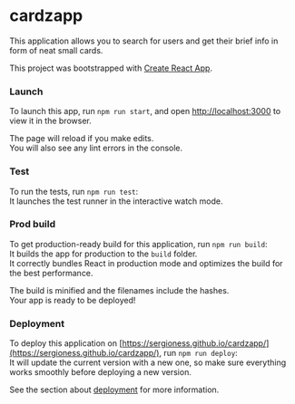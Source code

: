 # cardzapp
This application allows you to search for users and get their brief info in form of neat small cards.

This project was bootstrapped with [Create React App](https://github.com/facebook/create-react-app).

### Launch

To launch this app, run  `npm run start`,
and open [http://localhost:3000](http://localhost:3000) to view it in the browser.

The page will reload if you make edits.<br />
You will also see any lint errors in the console.

### Test
To run the tests, run `npm run test`:<br />
It launches the test runner in the interactive watch mode.

### Prod build
To get production-ready build for this application, run `npm run build`:<br/>
It builds the app for production to the `build` folder.<br />
It correctly bundles React in production mode and optimizes the build for the best performance.

The build is minified and the filenames include the hashes.<br />
Your app is ready to be deployed!

### Deployment

To deploy this application on [https://sergioness.github.io/cardzapp/](https://sergioness.github.io/cardzapp/), run `npm run deploy`:<br />
It will update the current version with a new one, so make sure everything works smoothly before deploying a new version.

See the section about [deployment](https://facebook.github.io/create-react-app/docs/deployment) for more information.
